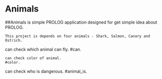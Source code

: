 # Animals
##Animals is simple PROLOG application designed for get simple idea about PROLOG.
```
This project is depends on four animals - Shark, Salmon, Canary and Ostrich.
```
can check which animal can fly.
#can.
```
can check color of animal.
#color.
```
can check who is dangerous.
#animal_is.
```

